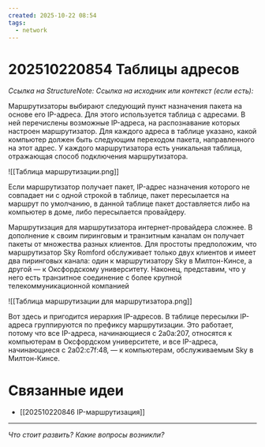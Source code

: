```yaml
---
created: 2025-10-22 08:54
tags:
  - network
---
```

# 202510220854 Таблицы адресов

*Ссылка на StructureNote:*
*Ссылка на исходник или контекст (если есть):*

Маршрутизаторы выбирают следующий пункт назначения пакета на основе его IP-адреса. Для этого используется таблица с адресами. В ней перечислены возможные IP-адреса, на распознавание которых настроен маршрутизатор. Для каждого адреса в таблице указано, какой компьютер должен быть следующим переходом пакета, направленного на этот адрес. У каждого маршрутизатора есть уникальная таблица, отражающая способ подключения маршрутизатора.

![[Таблица маршрутизации.png]]

Если маршрутизатор получает пакет, IP-адрес назначения которого не совпадает ни с одной строкой в таблице, пакет пересылается на маршрут по умолчанию, в данной таблице пакет доставляется либо на компьютер в доме, либо пересылается провайдеру.

Маршрутизация для маршрутизатора интернет-провайдера сложнее. В дополнение к своим пиринговым и транзитным каналам он получает пакеты от множества разных клиентов. Для простоты предположим, что маршрутизатор Sky Romford обслуживает только двух клиентов и имеет два пиринговых канала: один к маршрутизатору Sky в Милтон-Кинсе, а другой — к Оксфордскому университету. Наконец, представим, что у него есть транзитное соединение с более крупной телекоммуникационной компанией

![[Таблица маршрутизации для маршрутизатора.png]]

Вот здесь и пригодится иерархия IP-адресов. В таблице пересылки IP-адреса группируются по префиксу маршрутизации. Это работает, потому что все IP-адреса, начинающиеся с 2a0a:207, относятся к компьютерам в Оксфордском университете, и все IP-адреса, начинающиеся с 2a02:c7f:48‚ — к компьютерам, обслуживаемым Sky в Милтон-Кинсе.

# Связанные идеи

- [[202510220846 IP-маршрутизация]]

---

*Что стоит развить? Какие вопросы возникли?*
